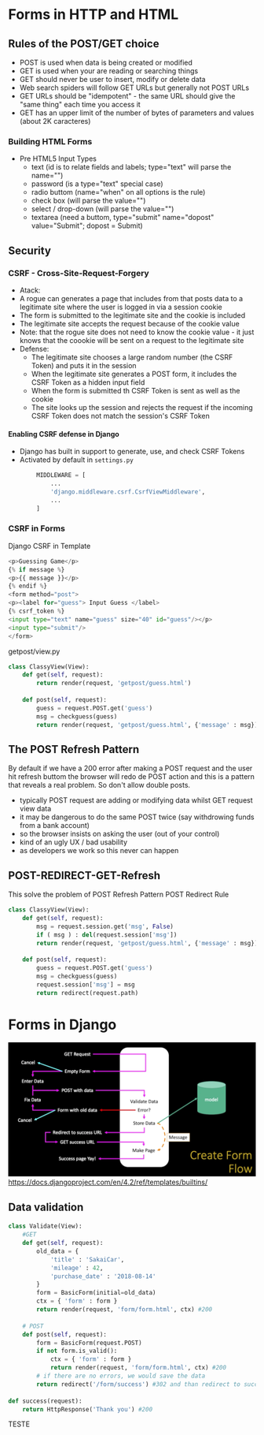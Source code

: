 # Forms in HTTP and HTML

## Rules of the POST/GET choice

 - POST is used when data is being created or modified
 - GET is used when your are reading or searching things
 - GET should never be user to insert, modify or delete data
 - Web search spiders will follow GET URLs but generally not POST URLs
 - GET URLs should be "idempotent" - the same URL should give the "same thing" each time you access it
 - GET has an upper limit of the number of bytes of parameters and values (about 2K caracteres)

### Building HTML Forms
 - Pre HTML5 Input Types
   - text (id is to relate fields and labels; type="text" will parse the name="")
   - password (is a type="text" special case)
   - radio buttom (name="when" on all options is the rule)
   - check box (will parse the value="")
   - select / drop-down (will parse the value="")
   - textarea (need a buttom, type="submit" name="dopost" value="Submit"; dopost = Submit)

## Security

### CSRF - Cross-Site-Request-Forgery
- Atack:
 - A rogue can generates a page that includes from that posts data to a legitimate site where the user is logged in via a session cookie
 - The form is submitted to the legitimate site and the cookie is included
 - The legitimate site accepts the request because of the cookie value
 - Note: that the rogue site does not need to know the cookie value - it just knows that the coookie will be sent on a request to the legitimate site
- Defense:
  - The legitimate site chooses a large random number (the CSRF Token) and puts it in the session
  - When the legitimate site generates a POST form, it includes the CSRF Token as a hidden input field
  - When the form is submitted th CSRF Token is sent as well as the cookie
  - The site looks up the session and rejects the request if the incoming CSRF Token does not match the session's CSRF Token

#### Enabling CSRF defense in Django
 - Django has built in support to generate, use, and check CSRF Tokens
 - Activated by default in `settings.py`
```python
        MIDDLEWARE = [
            ...
            'django.middleware.csrf.CsrfViewMiddleware',
            ...
        ]
```
### CSRF in Forms

Django CSRF in Template
```python
<p>Guessing Game</p>
{% if message %}
<p>{{ message }}</p>
{% endif %}
<form method="post">
<p><label for="guess"> Input Guess </label>
{% csrf_token %}
<input type="text" name="guess" size="40" id="guess"/></p>
<input type="submit"/>
</form>
```

getpost/view.py
```python
class ClassyView(View):
    def get(self, request):
        return render(request, 'getpost/guess.html')
    
    def post(self, request):
        guess = request.POST.get('guess')
        msg = checkguess(guess)
        return render(request, 'getpost/guess.html', {'message' : msg})
```

## The POST Refresh Pattern

By default if we have a 200 error after making a POST request and the user hit refresh buttom the browser will redo de POST action and this is a pattern that reveals a real problem. So don't allow double posts.
 - typically POST request are adding or modifying data whilst GET request view data
 - it may be dangerous to do the same POST twice (say withdrowing funds from a bank account)
 - so the browser insists on asking the user (out of your control)
 - kind of an ugly UX / bad usability
 - as developers we work so this never can happen

## POST-REDIRECT-GET-Refresh

This solve the problem of POST Refresh Pattern
POST Redirect Rule

```python
class ClassyView(View):
    def get(self, request):
        msg = request.session.get('msg', False)
        if ( msg ) : del(request.session['msg'])
        return render(request, 'getpost/guess.html', {'message' : msg})
    
    def post(self, request):
        guess = request.POST.get('guess')
        msg = checkguess(guess)
        request.session['msg'] = msg
        return redirect(request.path)
```

# Forms in Django

![create-forms-flow](./assets/FormFlow.png)
https://docs.djangoproject.com/en/4.2/ref/templates/builtins/

## Data validation

```python
class Validate(View):
    #GET
    def get(self, request):
        old_data = {
            'title' : 'SakaiCar',
            'mileage' : 42,
            'purchase_date' : '2018-08-14'
        }
        form = BasicForm(initial=old_data)
        ctx = { 'form' : form }
        return render(request, 'form/form.html', ctx) #200
    
    # POST
    def post(self, request):
        form = BasicForm(request.POST)
        if not form.is_valid():
            ctx = { 'form' : form }
            return render(request, 'form/form.html', ctx) #200
        # if there are no errors, we would save the data
        return redirect('/form/success') #302 and than redirect to success

def success(request):
    return HttpResponse('Thank you') #200

```

TESTE














